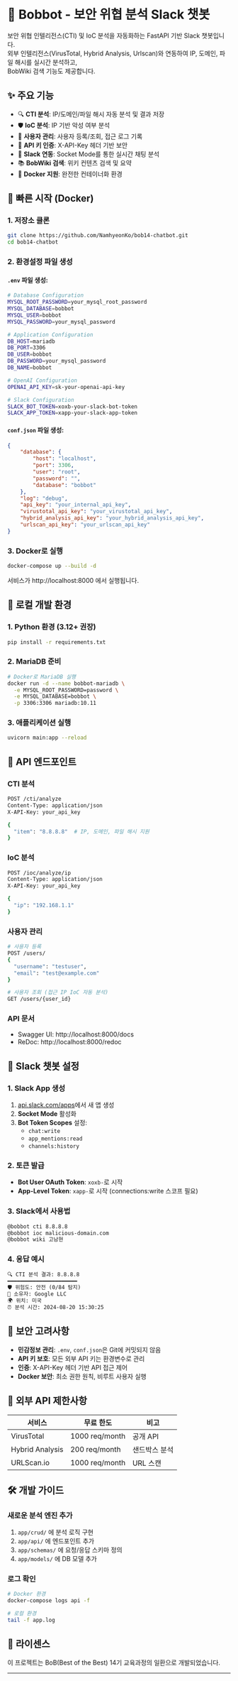 # 🤖 Bobbot - 보안 위협 분석 Slack 챗봇

보안 위협 인텔리전스(CTI) 및 IoC 분석을 자동화하는 FastAPI 기반 Slack 챗봇입니다.  
외부 인텔리전스(VirusTotal, Hybrid Analysis, Urlscan)와 연동하여 IP, 도메인, 파일 해시를 실시간 분석하고,  
BobWiki 검색 기능도 제공합니다.

## ✨ 주요 기능

- 🔍 **CTI 분석**: IP/도메인/파일 해시 자동 분석 및 결과 저장
- 🛡️ **IoC 분석**: IP 기반 악성 여부 분석
- 👥 **사용자 관리**: 사용자 등록/조회, 접근 로그 기록
- 🔐 **API 키 인증**: X-API-Key 헤더 기반 보안
- 💬 **Slack 연동**: Socket Mode를 통한 실시간 채팅 분석
- 📚 **BobWiki 검색**: 위키 컨텐츠 검색 및 요약
- 🐳 **Docker 지원**: 완전한 컨테이너화 환경

## 🚀 빠른 시작 (Docker)

### 1. 저장소 클론

```bash
git clone https://github.com/NamhyeonKo/bob14-chatbot.git
cd bob14-chatbot
```

### 2. 환경설정 파일 생성

#### `.env` 파일 생성:

```bash
# Database Configuration
MYSQL_ROOT_PASSWORD=your_mysql_root_password
MYSQL_DATABASE=bobbot
MYSQL_USER=bobbot
MYSQL_PASSWORD=your_mysql_password

# Application Configuration
DB_HOST=mariadb
DB_PORT=3306
DB_USER=bobbot
DB_PASSWORD=your_mysql_password
DB_NAME=bobbot

# OpenAI Configuration
OPENAI_API_KEY=sk-your-openai-api-key

# Slack Configuration
SLACK_BOT_TOKEN=xoxb-your-slack-bot-token
SLACK_APP_TOKEN=xapp-your-slack-app-token
```

#### `conf.json` 파일 생성:

```json
{
    "database": {
        "host": "localhost",
        "port": 3306,
        "user": "root",
        "password": "",
        "database": "bobbot"
    },
    "log": "debug",
    "api_key": "your_internal_api_key",
    "virustotal_api_key": "your_virustotal_api_key",
    "hybrid_analysis_api_key": "your_hybrid_analysis_api_key", 
    "urlscan_api_key": "your_urlscan_api_key"
}
```

### 3. Docker로 실행

```bash
docker-compose up --build -d
```

서비스가 http://localhost:8000 에서 실행됩니다.

## 🔧 로컬 개발 환경

### 1. Python 환경 (3.12+ 권장)

```bash
pip install -r requirements.txt
```

### 2. MariaDB 준비

```bash
# Docker로 MariaDB 실행
docker run -d --name bobbot-mariadb \
  -e MYSQL_ROOT_PASSWORD=password \
  -e MYSQL_DATABASE=bobbot \
  -p 3306:3306 mariadb:10.11
```

### 3. 애플리케이션 실행

```bash
uvicorn main:app --reload
```

## 📡 API 엔드포인트

### CTI 분석

```bash
POST /cti/analyze
Content-Type: application/json
X-API-Key: your_api_key

{
  "item": "8.8.8.8"  # IP, 도메인, 파일 해시 지원
}
```

### IoC 분석

```bash
POST /ioc/analyze/ip
Content-Type: application/json  
X-API-Key: your_api_key

{
  "ip": "192.168.1.1"
}
```

### 사용자 관리

```bash
# 사용자 등록
POST /users/
{
  "username": "testuser",
  "email": "test@example.com"
}

# 사용자 조회 (접근 IP IoC 자동 분석)
GET /users/{user_id}
```

### API 문서

- Swagger UI: http://localhost:8000/docs
- ReDoc: http://localhost:8000/redoc

## 💬 Slack 챗봇 설정

### 1. Slack App 생성

1. [api.slack.com/apps](https://api.slack.com/apps)에서 새 앱 생성
2. **Socket Mode** 활성화
3. **Bot Token Scopes** 설정:
   - `chat:write`
   - `app_mentions:read`
   - `channels:history`

### 2. 토큰 발급

- **Bot User OAuth Token**: `xoxb-`로 시작
- **App-Level Token**: `xapp-`로 시작 (connections:write 스코프 필요)

### 3. Slack에서 사용법

```txt
@bobbot cti 8.8.8.8
@bobbot ioc malicious-domain.com
@bobbot wiki 고남현
```

### 4. 응답 예시

```txt
🔍 CTI 분석 결과: 8.8.8.8
━━━━━━━━━━━━━━━━━━━━━━
🛡️ 위험도: 안전 (0/84 탐지)
🏢 소유자: Google LLC
🌍 위치: 미국
⏰ 분석 시간: 2024-08-20 15:30:25
```

## 🔐 보안 고려사항

- **민감정보 관리**: `.env`, `conf.json`은 Git에 커밋되지 않음
- **API 키 보호**: 모든 외부 API 키는 환경변수로 관리
- **인증**: X-API-Key 헤더 기반 API 접근 제어
- **Docker 보안**: 최소 권한 원칙, 비루트 사용자 실행

## 🚨 외부 API 제한사항

| 서비스 | 무료 한도 | 비고 |
|--------|-----------|------|
| VirusTotal | 1000 req/month | 공개 API |
| Hybrid Analysis | 200 req/month | 샌드박스 분석 |
| URLScan.io | 1000 req/month | URL 스캔 |

## 🛠️ 개발 가이드

### 새로운 분석 엔진 추가

1. `app/crud/` 에 분석 로직 구현
2. `app/api/` 에 엔드포인트 추가  
3. `app/schemas/` 에 요청/응답 스키마 정의
4. `app/models/` 에 DB 모델 추가

### 로그 확인

```bash
# Docker 환경
docker-compose logs api -f

# 로컬 환경  
tail -f app.log
```

## 📄 라이센스

이 프로젝트는 BoB(Best of the Best) 14기 교육과정의 일환으로 개발되었습니다.

---
